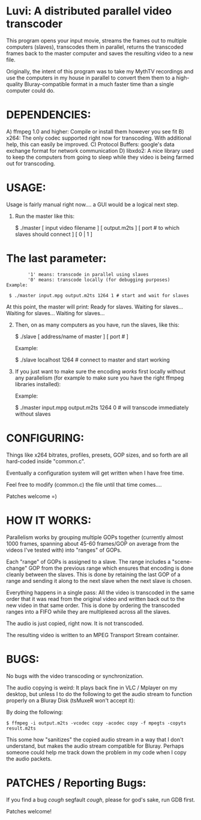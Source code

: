 Luvi: A distributed parallel video transcoder
=============================================

This program opens your input movie, streams the frames out to 
multiple computers (slaves), transcodes them in parallel, 
returns the transcoded frames back to the master computer and 
saves the resulting video to a new file.

Originally, the intent of this program was to take my MythTV 
recordings and use the computers in my house in parallel to convert 
them them to a high-quality Bluray-compatible format in a much 
faster time than a single computer could do.

DEPENDENCIES:
=============================================

A) ffmpeg 1.0 and higher: Compile or install them however you see fit
B) x264: The only codec supported right now for transcoding. With additional help, this can easily be improved.
C) Protocol Buffers: google's data exchange format for network communication
D) libxdo2: A nice library used to keep the computers from going to sleep while they video is being farmed out for transcoding.


USAGE:
=============================================
Usage is fairly manual right now.... a GUI would be a logical next step.

1. Run the master like this:

    $ ./master [ input video filename ] [ output.m2ts ] [ port # to which slaves should connect ] [ 0 | 1 ]
    
  # The last parameter:
			'1' means: transcode in parallel using slaves
			'0' means: transcode locally (for debugging purposes)
	Example:
	   
     $ ./master input.mpg output.m2ts 1264 1 # start and wait for slaves

   At this point, the master will print:
    Ready for slaves.
    Waiting for slaves...
    Waiting for slaves...
    Waiting for slaves...

2. Then, on as many computers as you have, run the slaves, like this:

    $ ./slave [ address/name of master ] [ port # ]

	Example:
	  
    $ ./slave localhost 1264 # connect to master and start working

3. If you just want to make sure the encoding *works* first locally
   without any parallelism (for example to make sure you have the right
   ffmpeg libraries installed):

	Example:
  
    $ ./master input.mpg output.m2ts 1264 0  # will transcode immediately without slaves

CONFIGURING:
=============================================

Things like x264 bitrates, profiles, presets, GOP sizes, and so forth
are all hard-coded inside "common.c".

Eventually a configuration system will get written when I have free time.

Feel free to modify (common.c) the file until that time comes....

Patches welcome =)

HOW IT WORKS:
======================================

Parallelism works by grouping multiple GOPs together (currently almost 1000 frames,
spanning about 45-60 frames/GOP on average from the videos I've tested with) 
into "ranges" of GOPs.

Each "range" of GOPs is assigned to a slave. The range includes a "scene-change" GOP from
the previous range which ensures that encoding is done cleanly between the slaves. This
is done by retaining the last GOP of a range and sending it along to the next slave when
the next slave is chosen.

Everything happens in a single pass: All the video is transcoded in the same order
that it was read from the original video and written back out to the new video in that same
order. This is done by ordering the transcoded ranges into a FIFO while they are multiplexed
across all the slaves.

The audio is just copied, right now. It is not transcoded.

The resulting video is written to an MPEG Transport Stream container.

BUGS:
======================================
No bugs with the video transcoding or synchronization.

The audio copying is weird: It plays back fine in VLC / Mplayer on my desktop,
but unless I to do the following to get the audio stream to function
properly on a Bluray Disk (tsMuxeR won't accept it):

By doing the following:

    $ ffmpeg -i output.m2ts -vcodec copy -acodec copy -f mpegts -copyts result.m2ts

This some how "sanitizes" the copied audio stream in a way that I don't 
understand, but makes the audio stream compatible for Bluray. Perhaps someone 
could help me track down the problem in my code when I copy the audio packets.

PATCHES / Reporting Bugs:
======================================
If you find a bug *cough* segfault *cough*,
please for god's sake, run GDB first.

Patches welcome!
